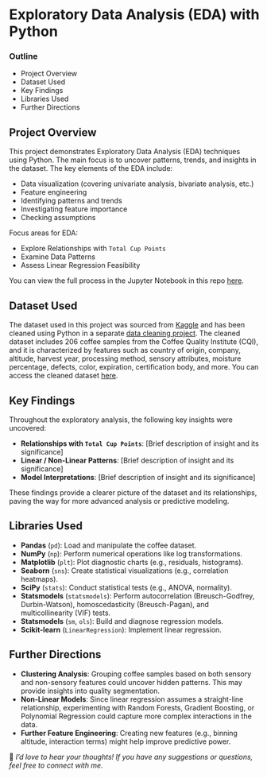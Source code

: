 # Exploratory Data Analysis (EDA) with Python


### Outline

- Project Overview
- Dataset Used
- Key Findings
- Libraries Used
- Further Directions


## Project Overview
This project demonstrates Exploratory Data Analysis (EDA) techniques using Python. The main focus is to uncover patterns, trends, and insights in the dataset. The key elements of the EDA include:

- Data visualization (covering univariate analysis, bivariate analysis, etc.)
- Feature engineering
- Identifying patterns and trends
- Investigating feature importance
- Checking assumptions

Focus areas for EDA:

- Explore Relationships with `Total Cup Points`
- Examine Data Patterns
- Assess Linear Regression Feasibility 


  
You can view the full process in the Jupyter Notebook in this repo [here](https://github.com/Lillian1070/showcase_python_EDA_1/blob/main/kaggle_coffeeBean_EDA.ipynb). 


## Dataset Used
The dataset used in this project was sourced from [Kaggle](https://www.kaggle.com/datasets/fatihb/coffee-quality-data-cqi) and has been cleaned using Python in a separate [data cleaning project](https://github.com/Lillian1070/showcase_python_dataCleaning_1). The cleaned dataset includes 206 coffee samples from the Coffee Quality Institute (CQI), and it is characterized by features such as country of origin, company, altitude, harvest year, processing method, sensory attributes, moisture percentage, defects, color, expiration, certification body, and more. You can access the cleaned dataset [here](https://github.com/Lillian1070/showcase_python_dataCleaning_1/blob/main/cleaned_dataset.csv).


## Key Findings
Throughout the exploratory analysis, the following key insights were uncovered:

- **Relationships with `Total Cup Points`**: [Brief description of insight and its significance]
- **Linear / Non-Linear Patterns**: [Brief description of insight and its significance]
- **Model Interpretations**: [Brief description of insight and its significance]


These findings provide a clearer picture of the dataset and its relationships, paving the way for more advanced analysis or predictive modeling.


## Libraries Used
- **Pandas** (`pd`): Load and manipulate the coffee dataset.
- **NumPy** (`np`): Perform numerical operations like log transformations.
- **Matplotlib** (`plt`): Plot diagnostic charts (e.g., residuals, histograms).
- **Seaborn** (`sns`): Create statistical visualizations (e.g., correlation heatmaps).
- **SciPy** (`stats`): Conduct statistical tests (e.g., ANOVA, normality).
- **Statsmodels** (`statsmodels`): Perform autocorrelation (Breusch-Godfrey, Durbin-Watson), homoscedasticity (Breusch-Pagan), and multicollinearity (VIF) tests.
- **Statsmodels** (`sm`, `ols`): Build and diagnose regression models.
- **Scikit-learn** (`LinearRegression`): Implement linear regression.


## Further Directions
- **Clustering Analysis**: Grouping coffee samples based on both sensory and non-sensory features could uncover hidden patterns. This may provide insights into quality segmentation.
- **Non-Linear Models**: Since linear regression assumes a straight-line relationship, experimenting with Random Forests, Gradient Boosting, or Polynomial Regression could capture more complex interactions in the data.
- **Further Feature Engineering**: Creating new features (e.g., binning altitude, interaction terms) might help improve predictive power.


💬 _I’d love to hear your thoughts! If you have any suggestions or questions, feel free to connect with me._


